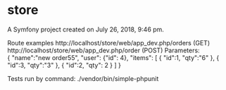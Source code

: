 store
=====

A Symfony project created on July 26, 2018, 9:46 pm.

Route examples http://localhost/store/web/app_dev.php/orders  (GET)
               http://localhost/store/web/app_dev.php/order   (POST) 
Parameters:   
{
  "name":"new order55",
  "user": {"id": 4},
  "items": [
    { "id":1, "qty":"6" },
    { "id":3, "qty":"3" },
    { "id":2, "qty": 2 }
  ]
}

Tests run by command:  ./vendor/bin/simple-phpunit

